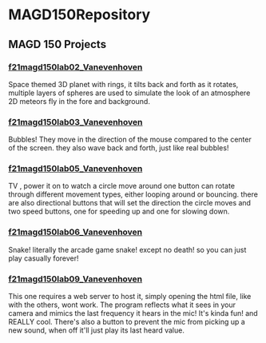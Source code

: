 # MAGD150Repository
## MAGD 150 Projects

### [f21magd150lab02_Vanevenhoven](https://github.com/FestiveNeiso/MAGD150Repository/tree/gh-pages/f21magd150lab02_Vanevenhoven)

Space themed 3D planet with rings, it tilts back and forth as it rotates, multiple layers of spheres are used to simulate the look of an atmosphere 2D meteors fly in the fore and background.

### [f21magd150lab03_Vanevenhoven](https://github.com/FestiveNeiso/MAGD150Repository/tree/gh-pages/f21magd150lab03_Vanevenhoven)

Bubbles! They move in the direction of the mouse compared to the center of the screen. they also wave back and forth, just like real bubbles!

### [f21magd150lab05_Vanevenhoven](https://github.com/FestiveNeiso/MAGD150Repository/tree/gh-pages/f21magd150lab05_Vanevenhoven)

TV , power it on to watch a circle move around one button can rotate through different movement types, either looping around or bouncing. there are also directional buttons that will set the direction the circle moves and two  speed buttons, one for speeding up and one for slowing down.

### [f21magd150lab06_Vanevenhoven](https://github.com/FestiveNeiso/MAGD150Repository/tree/gh-pages/f21magd150lab06_Vanevenhoven)

Snake! literally the arcade game snake! except no death! so you can just play casually forever!

### [f21magd150lab09_Vanevenhoven](https://github.com/FestiveNeiso/MAGD150Repository/tree/gh-pages/f21magd150lab09_Vanevenhoven)

This one requires a web server to host it, simply opening the html file, like with the others, wont work. The program reflects what it sees in your camera and mimics the last frequency it hears in the mic! It's kinda fun! and REALLY cool. There's also a button to prevent the mic from picking up a new sound, when off it'll just play its last heard value.
